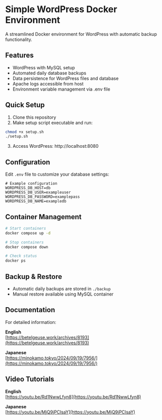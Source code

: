 # Simple WordPress Docker Environment

A streamlined Docker environment for WordPress with automatic backup functionality.

## Features
- WordPress with MySQL setup
- Automated daily database backups
- Data persistence for WordPress files and database
- Apache logs accessible from host
- Environment variable management via .env file

## Quick Setup

1. Clone this repository
2. Make setup script executable and run:
```bash
chmod +x setup.sh
./setup.sh
```
3. Access WordPress: http://localhost:8080

## Configuration
Edit `.env` file to customize your database settings:
```env
# Example configuration
WORDPRESS_DB_HOST=db
WORDPRESS_DB_USER=exampleuser
WORDPRESS_DB_PASSWORD=examplepass
WORDPRESS_DB_NAME=exampledb
```

## Container Management
```bash
# Start containers
docker compose up -d

# Stop containers
docker compose down

# Check status
docker ps
```

## Backup & Restore
- Automatic daily backups are stored in `./backup`
- Manual restore available using MySQL container

## Documentation
For detailed information:

**English**  
[https://betelgeuse.work/archives/8193](https://betelgeuse.work/archives/8193)

**Japanese**  
[https://minokamo.tokyo/2024/09/19/7956/](https://minokamo.tokyo/2024/09/19/7956/)

## Video Tutorials

**English**  
[https://youtu.be/Rd1NwwLfyn8](https://youtu.be/Rd1NwwLfyn8)

**Japanese**  
[https://youtu.be/MjQ9jPClsaY](https://youtu.be/MjQ9jPClsaY)
